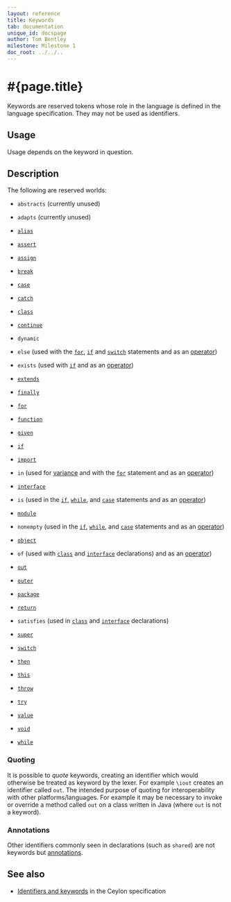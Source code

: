 ```yaml
---
layout: reference
title: Keywords
tab: documentation
unique_id: docspage
author: Tom Bentley
milestone: Milestone 1
doc_root: ../../..
---
```


# #{page.title}

Keywords are reserved tokens whose role in the language is defined in the 
language specification. They may not be used as identifiers.

## Usage 

Usage depends on the keyword in question.

## Description

The following are reserved worlds:

* `abstracts` (currently unused)
* `adapts` (currently unused)
* [`alias`](../type-alias)
* [`assert`](../../statement/assert)
* [`assign`](../attribute#attribute_setters)
* [`break`](../../statement/break)
* [`case`](../../statement/switch)
* [`catch`](../../statement/try)
* [`class`](../class)
* [`continue`](../../statement/continue)
* `dynamic`
* `else` 
   (used with the [`for`](../../statement/for), 
   [`if`](../../statement/if) and 
   [`switch`](../../statement/switch) statements and as an
   [operator](../../operator/else/))
* `exists` 
   (used with [`if`](../../statement/if#if_exists_) and as an 
   [operator](../../operator/exists))
* [`extends`](../class)
* [`finally`](../../statement/try)
* [`for`](../../statement/for)
* [`function`](../type-inference)
* [`given`](../type-parameters#constraints)
* [`if`](../../statement/if)

* [`import`](../../statement/import)
* `in` 
   (used for [variance](../type-parameters#variance) and with the
   [`for`](../../statement/for) statement and as an
   [operator](../../operator/in))
* [`interface`](../interface)
* `is` (used in the [`if`](../../statement/if#special_conditions),
   [`while`](../../statement/while#special_conditions), and 
   [`case`](../../statement/switch#caseis_assignability_condition) 
   statements and as an [operator](../../operator/is))
* [`module`](../module#descriptor)
* `nonempty` (used in the [`if`](../../statement/if#special_conditions),
   [`while`](../../statement/while#special_conditions), and 
   [`case`](../../statement/switch#caseis_assignability_condition) 
   statements and as an [operator](../../operator/nonempty))
* [`object`](../object)
* `of` (used with [`class`](../class) and 
   [`interface`](../interface) declarations) and as an 
   [operator](../../operator/of))
* [`out`](../type-parameters#variance)
* [`outer`](../../expression/#self_and_outer_references)
* [`package`](../package#usage)
* [`return`](../../statement/return)
* `satisfies` (used in [`class`](../class) and 
   [`interface`](../interface) declarations)
* [`super`](../../expression/#self_and_outer_references)
* [`switch`](../../statement/switch)
* [`then`](../../operator/then)
* [`this`](../../expression/#self_and_outer_references)
* [`throw`](../../statement/throw)
* [`try`](../../statement/try)
* [`value`](../type-inference)
* [`void`](../method#return_type)
* [`while`](../../statement/while)


### Quoting

It is possible to *quote* keywords, creating an identifier which would 
otherwise be treated as keyword by the lexer. For example `\iout` creates an 
identifier called `out`. The intended purpose of quoting for interoperability 
with other platforms/languages. For example it may be necessary to invoke or 
override a method called `out` on a class written in 
Java (where `out` is not a keyword).

### Annotations

Other identifiers commonly seen in declarations (such as `shared`) are not 
keywords but [annotations](../annotation). 

## See also

* [Identifiers and keywords](#{page.doc_root}/#{site.urls.spec_relative}#identifiersandkeywords)
  in the Ceylon specification

